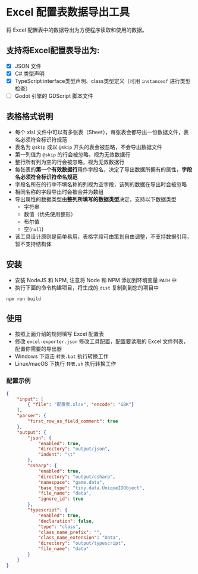 # Excel 配置表数据导出工具

将 Excel 配置表中的数据导出为方便程序读取和使用的数据。

## 支持将Excel配置表导出为:
- [x] JSON 文件
- [x] C# 类型声明
- [x] TypeScript interface类型声明、class类型定义（可用 `instanceof` 进行类型检查）
- [ ] Godot 引擎的 GDScript 脚本文件

## 表格格式说明

* 每个 xlsl 文件中可以有多张表（Sheet），每张表会都导出一份数据文件，表名必须符合标识符规范
* 表名为 `@skip` 或以 `@skip` 开头的表会被忽略，不会导出数据文件
* 第一列值为 `@skip` 的行会被忽略，视为无效数据行
* 整行所有列为空的行会被忽略，视为无效数据行
* 每张表的**第一个有效数据行**用作字段名，决定了导出数据所拥有的属性，**字段名必须符合标识符命名规范**
* 字段名所在的行中不填名称的列视为空字段，该列的数据在导出时会被忽略
* 相同名称的字段导出时会被合并为数组
* 导出属性的数据类型由**整列所填写的数据类型**决定，支持以下数据类型
	* 字符串
	* 数值（优先使用整形）
	* 布尔值
	* 空(`null`)
* 该工具设计原则是简单易用，表格字段可由策划自由调整，不支持数据引用，暂不支持结构体

## 安装
- 安装 NodeJS 和 NPM, 注意将 Node 和 NPM 添加到环境变量 `PATH` 中
- 执行下面的命令构建项目，将生成的 `dist` 复制到到您的项目中
```
npm run build
```

## 使用
- 按照上面介绍的规则填写 Excel 配置表
- 修改 `excel-exporter.json` 修改工具配置，配置要读取的 Excel 文件列表，配置你需要的导出器
- Windows 下双击 `转表.bat` 执行转换工作
- Linux/macOS 下执行 `转表.sh` 执行转换工作

### 配置示例

```json
{
	"input": [
		{ "file": "配置表.xlsx", "encode": "GBK"}
	],
	"parser": {
		"first_row_as_field_comment": true
	},
	"output": {
		"json": {
			"enabled": true,
			"directory": "output/json",
			"indent": "\t"
		},
		"csharp": {
			"enabled": true,
			"directory": "output/csharp",
			"namespace": "game.data",
			"base_type": "tiny.data.UniqueIDObject",
			"file_name": "data",
			"ignore_id": true
		},
		"typescript": {
			"enabled": true,
			"declaration": false,
			"type": "class",
			"class_name_prefix": "",
			"class_name_extension": "Data",
			"directory": "output/typescript",
			"file_name": "data"
		}
	}
}
```